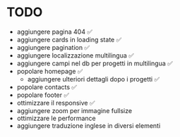 # TODO

- aggiungere pagina 404 ✅
- aggiungere cards in loading state ✅
- aggiungere pagination ✅
- aggiungere localizzazione multilingua ✅
- aggiungere campi nel db per progetti in multilingua ✅
- popolare homepage ✅
  - aggiungere ulteriori dettagli dopo i progetti ✅
- popolare contacts ✅
- popolare footer ✅
- ottimizzare il responsive ✅
- aggiungere zoom per immagine fullsize 
- ottimizzare le performance
- aggiungere traduzione inglese in diversi elementi 
